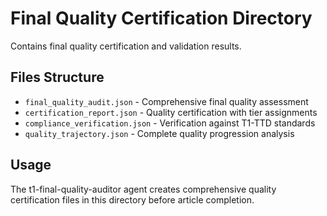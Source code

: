 # Final Quality Certification Directory

Contains final quality certification and validation results.

## Files Structure

- `final_quality_audit.json` - Comprehensive final quality assessment
- `certification_report.json` - Quality certification with tier assignments
- `compliance_verification.json` - Verification against T1-TTD standards
- `quality_trajectory.json` - Complete quality progression analysis

## Usage

The t1-final-quality-auditor agent creates comprehensive quality certification files in this directory before article completion.